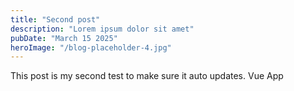 ```yaml
---
title: "Second post"
description: "Lorem ipsum dolor sit amet"
pubDate: "March 15 2025"
heroImage: "/blog-placeholder-4.jpg"
---
```


This post is my second test to make sure it auto updates.  Vue App
